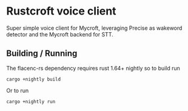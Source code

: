 # Rustcroft voice client

Super simple voice client for Mycroft, leveraging Precise as wakeword detector and the Mycroft backend for STT.

## Building / Running

The flacenc-rs dependency requires rust 1.64+ nightly so to build run

```
cargo +nightly build
```

Or to run

```
cargo +nightly run
```
